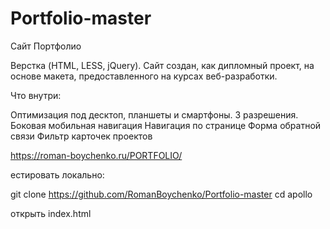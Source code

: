 # Portfolio-master
Cайт Портфолио

Верстка (HTML, LESS, jQuery). Сайт создан, как дипломный проект, на основе макета, предоставленного на курсах веб-разработки.

Что внутри:

Оптимизация под десктоп, планшеты и смартфоны. 3 разрешения.
Боковая мобильная навигация
Навигация по странице
Форма обратной связи
Фильтр карточек проектов


https://roman-boychenko.ru/PORTFOLIO/

естировать локально:

git clone https://github.com/RomanBoychenko/Portfolio-master
cd apollo

открыть index.html
